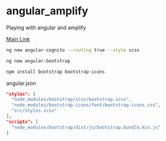 # angular_amplify
Playing with angular and amplify


[Main Link][main]

```zsh
ng new angular-cognito --routing true --style scss

ng new angular-bootstrap

npm install bootstrap bootstrap-icons

```
angular.json
```json
"styles": [
  "node_modules/bootstrap/scss/bootstrap.scss",
  "node_modules/bootstrap-icons/font/bootstrap-icons.css",
  "src/styles.scss"
],
"scripts": [
  "node_modules/bootstrap/dist/js/bootstrap.bundle.min.js"
]
```

[main]:
https://dev.to/rodrigokamada/authentication-using-the-amazon-cognito-to-an-angular-application-ilh